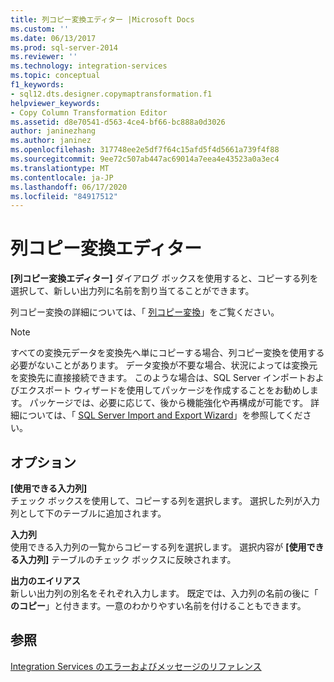 ```yaml
---
title: 列コピー変換エディター |Microsoft Docs
ms.custom: ''
ms.date: 06/13/2017
ms.prod: sql-server-2014
ms.reviewer: ''
ms.technology: integration-services
ms.topic: conceptual
f1_keywords:
- sql12.dts.designer.copymaptransformation.f1
helpviewer_keywords:
- Copy Column Transformation Editor
ms.assetid: d8e70541-d563-4ce4-bf66-bc888a0d3026
author: janinezhang
ms.author: janinez
ms.openlocfilehash: 317748ee2e5df7f64c15afd5f4d5661a739f4f88
ms.sourcegitcommit: 9ee72c507ab447ac69014a7eea4e43523a0a3ec4
ms.translationtype: MT
ms.contentlocale: ja-JP
ms.lasthandoff: 06/17/2020
ms.locfileid: "84917512"
---
```

# <a name="copy-column-transformation-editor"></a>列コピー変換エディター
  **[列コピー変換エディター]** ダイアログ ボックスを使用すると、コピーする列を選択して、新しい出力列に名前を割り当てることができます。  
  
 列コピー変換の詳細については、「 [列コピー変換](data-flow/transformations/copy-column-transformation.md)」をご覧ください。  
  
> [!NOTE]  
>  すべての変換元データを変換先へ単にコピーする場合、列コピー変換を使用する必要がないことがあります。 データ変換が不要な場合、状況によっては変換元を変換先に直接接続できます。 このような場合は、SQL Server インポートおよびエクスポート ウィザードを使用してパッケージを作成することをお勧めします。 パッケージでは、必要に応じて、後から機能強化や再構成が可能です。 詳細については、「 [SQL Server Import and Export Wizard](import-export-data/import-and-export-data-with-the-sql-server-import-and-export-wizard.md)」を参照してください。  
  
## <a name="options"></a>オプション  
 **[使用できる入力列]**  
 チェック ボックスを使用して、コピーする列を選択します。 選択した列が入力列として下のテーブルに追加されます。  
  
 **入力列**  
 使用できる入力列の一覧からコピーする列を選択します。 選択内容が **[使用できる入力列]** テーブルのチェック ボックスに反映されます。  
  
 **出力のエイリアス**  
 新しい出力列の別名をそれぞれ入力します。 既定では、入力列の名前の後に「 **のコピー**」と付きます。一意のわかりやすい名前を付けることもできます。  
  
## <a name="see-also"></a>参照  
 [Integration Services のエラーおよびメッセージのリファレンス](../../2014/integration-services/integration-services-error-and-message-reference.md)  
  
  

